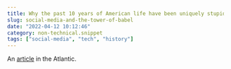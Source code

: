 ```yaml
---
title: Why the past 10 years of American life have been uniquely stupid
slug: social-media-and-the-tower-of-babel
date: "2022-04-12 10:12:46"
category: non-technical.snippet
tags: ["social-media", "tech", "history"]
---
```


An
[article](https://www.theatlantic.com/magazine/archive/2022/05/social-media-democracy-trust-babel/629369/) in the Atlantic.
